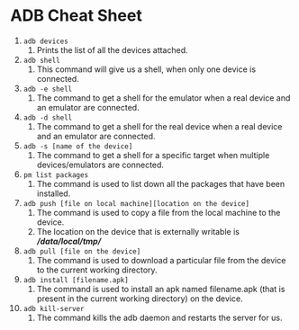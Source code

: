 # ADB Cheat Sheet

1. `adb devices`
   1. Prints the list of all the devices attached.
2. `adb shell`
   1. This command will give us a shell, when only one device is connected.
3. `adb -e shell`
   1. The command to get a shell for the emulator when a real device and an emulator are connected.
4. `adb -d shell`
   1. The command to get a shell for the real device when a real device and an emulator are connected.
5. `adb -s [name of the device]`
   1. The command to get a shell for a specific target when multiple devices/emulators are connected.
6. `pm list packages`
   1. The command is used to list down all the packages that have been installed.
7. `adb push [file on local machine][location on the device]`
   1. The command is used to copy a file from the local machine to the device.
   2. The location on the device that is externally writable is ***/data/local/tmp/*** 
8. `adb pull [file on the device]`
   1. The command is used to download a particular file from the device to the current working directory.
9. `adb install [filename.apk]`
   1. The command is used to install an apk named filename.apk (that is present in the current working directory) on the device.
10. `adb kill-server`
    1. The command kills the adb daemon and restarts the server for us.